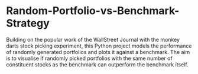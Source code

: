# Random-Portfolio-vs-Benchmark-Strategy
Building on the popular work of the WallStreet Journal with the monkey darts stock picking experiment, this Python project models the performance of randomly generated portfolios and plots it against a benchmark. The aim is to visualise if randomly picked portfolios with the same number of constituent stocks as the benchmark can outperform the benchmark itself.
